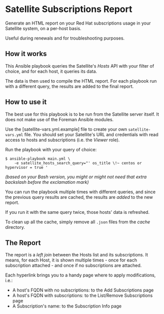 # Satellite Subscriptions Report

Generate an HTML report on your Red Hat subscriptions usage in your Satellite system, on a per-host basis. 

Useful during renewals and for troubleshooting purposes.

## How it works

This Ansible playbook queries the Satellite's *Hosts* API with your filter of choice, and for each host, it queries its data.

The data is then used to compile the HTML report. For each playbook run with a different query, the results are added to the final report.

## How to use it

The best use for this playbook is to be run from the Satellite server itself. It does not make use of the Foreman Ansible modules.

Use the [satellite-vars.yml.example] file to create your own `satellite-vars.yml` file. You should set your Satellite's URL and credentials with read access to hosts and subscriptions (i.e. the *Viewer* role).

Run the playbook with your query of choice:

```
$ ansible-playbook main.yml \
    -e satellite_hosts_search_query="' os_title \!~ centos or hypervisor = true '
```

*(based on your Bash version, you might or might not need that extra backslash before the exclamation mark)*

You can run the playbook multiple times with different queries, and since the previous query results are cached, the results are *added* to the new report.

If you run it with the same query twice, those hosts' data is refreshed.

To clean up all the cache, simply remove all `.json` files from the *cache* directory.

## The Report

The report is a *left join* between the Hosts list and its subscriptions. It means, for each Host, it is shown multiple times - once for each subscription attached - and once if no subscriptions are attached.

Each hyperlink brings you to a handy page where to apply modifications, i.e.:
- A host's FQDN with no subscriptions: to the Add Subscriptions page
- A host's FQDN with subscriptions: to the List/Remove Subscriptions page
- A Subscription's name: to the Subscription Info page

